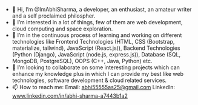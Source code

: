 - 👋 Hi, I’m @ImAbhiSharma, a developer, an enthusiast, an amateur writer and a self proclaimed philospher.
- 👀 I’m interested in a lot of things, few of them are web development, cloud computing and space exploration.
- 🌱 I’m in the continuous process of learning and working on different technologies like Frontend Technologies (HTML, CSS (Bootstrap, materialize, tailwind), JavaScript (React.js)), Backend Technologies (Python (Django), JavaScript (node.js, express.js)), Database (SQL, MongoDB, PostgreSQL), OOPS (C++, Java, Python) etc.
- 💞️ I’m looking to collaborate on some interesting projects which can enhance my knowledge plus in which I can provide my best like web technologies, software development & cloud related services.
- 📫 How to reach me: Email: abhi55555as25@gmail.com 
                       Linkedln: www.linkedin.com/in/abhi-sharma-a7443b1a2

<!---
ImAbhiSharma/ImAbhiSharma is a ✨ special ✨ repository because its `README.md` (this file) appears on your GitHub profile.
You can click the Preview link to take a look at your changes.
--->
